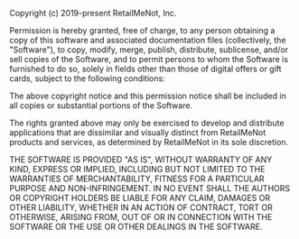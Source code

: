 Copyright (c) 2019-present RetailMeNot, Inc.


Permission is hereby granted, free of charge, to any person obtaining a copy of this software and associated documentation files (collectively, the "Software"), to copy, modify, merge, publish, distribute, sublicense, and/or sell copies of the Software, and to permit persons to whom the Software is furnished to do so, solely in fields other than those of digital offers or gift cards, subject to the following conditions:

The above copyright notice and this permission notice shall be included in all copies or substantial portions of the Software.

The rights granted above may only be exercised to develop and distribute applications that are dissimilar and visually distinct from RetailMeNot products and services, as determined by RetailMeNot in its sole discretion.


THE SOFTWARE IS PROVIDED "AS IS", WITHOUT WARRANTY OF ANY KIND, EXPRESS OR IMPLIED, INCLUDING BUT NOT LIMITED TO THE WARRANTIES OF MERCHANTABILITY, FITNESS FOR A PARTICULAR PURPOSE AND NON-INFRINGEMENT. IN NO EVENT SHALL THE AUTHORS OR COPYRIGHT HOLDERS BE LIABLE FOR ANY CLAIM, DAMAGES OR OTHER LIABILITY, WHETHER IN AN ACTION OF CONTRACT, TORT OR OTHERWISE, ARISING FROM, OUT OF OR IN CONNECTION WITH THE SOFTWARE OR THE USE OR OTHER DEALINGS IN THE SOFTWARE.

